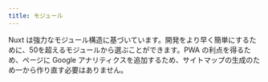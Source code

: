 ```yaml
---
title: モジュール
---
```

Nuxt は強力なモジュール構造に基づいています。開発をより早く簡単にするために、50を超えるモジュールから選ぶことができます。PWA の利点を得るため、ページに Google アナリティクスを追加するため、サイトマップの生成のため一から作り直す必要はありません。
